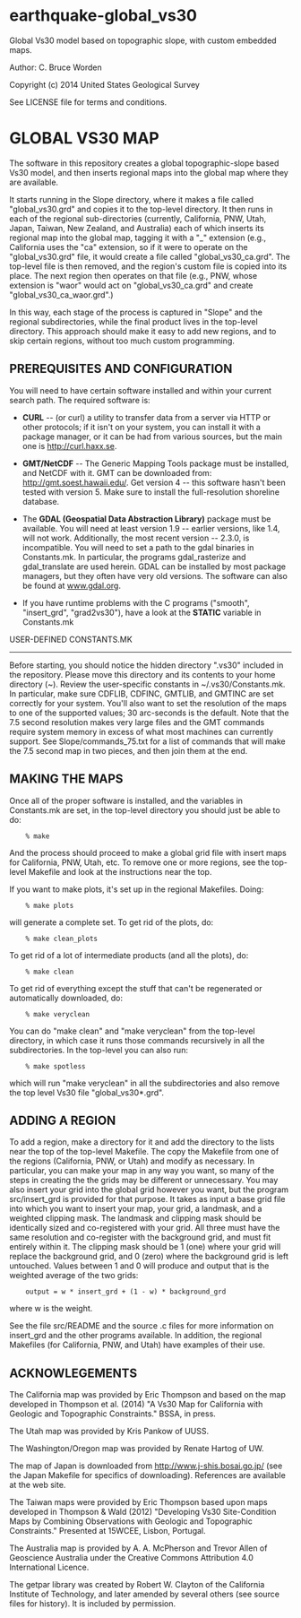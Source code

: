 earthquake-global_vs30
===================

Global Vs30 model based on topographic slope, with custom embedded
maps.

Author: C. Bruce Worden 

Copyright (c) 2014 United States Geological Survey

See LICENSE file for terms and conditions.


GLOBAL VS30 MAP
================

The software in this repository creates a global topographic-slope
based Vs30 model, and then inserts regional maps into the global
map where they are available.

It starts running in the Slope directory, where it makes a file
called "global_vs30.grd" and copies it to the top-level directory.
It then runs in each of the regional sub-directories (currently,
California, PNW, Utah, Japan, Taiwan, New Zealand, and Australia) each of which
 inserts its regional map into the global map, tagging it with a
 "_<region>" extension (e.g., California uses the "ca" extension, so
 if it were to operate on the "global_vs30.grd" file, it would create
 a file called "global_vs30_ca.grd". The top-level file is then removed,
and the region's custom file is copied into its place. The
next region then operates on that file (e.g., PNW, whose extension
is "waor" would act on "global_vs30_ca.grd" and create
"global_vs30_ca_waor.grd".)

In this way, each stage of the process is captured in "Slope"
and the regional subdirectories, while the final product lives
in the top-level directory. This approach should make it easy to
add new regions, and to skip certain regions, without too much
custom programming.


PREREQUISITES AND CONFIGURATION
------------------------------------------------

You will need to have certain software installed and within your
current search path. The required software is:

+ **CURL** -- (or curl) a utility to transfer data from a server via HTTP or
other protocols; if it isn't on your system, you can install it with a
package manager, or it can be had from various sources, but the main
one is http://curl.haxx.se.


+ **GMT/NetCDF** -- The Generic Mapping Tools package must be installed, and
NetCDF with it. GMT can be downloaded from: http://gmt.soest.hawaii.edu/.
Get version 4 -- this software hasn't been tested with version 5. Make
sure to install the full-resolution shoreline database.


+ The **GDAL (Geospatial Data Abstraction Library)** package must be available.
You will need at least version 1.9 -- earlier versions, like 1.4, will not
work. Additionally, the most recent version -- 2.3.0, is incompatible.
You will need to set a path to the gdal binaries in Constants.mk.
In particular, the programs gdal_rasterize and gdal_translate are used
herein. GDAL can be installed by most package managers, but they often
have very old versions. The software can also be found at www.gdal.org.


+ If you have runtime problems with the C programs ("smooth", "insert_grd",
"grad2vs30"), have a look at the **STATIC** variable in Constants.mk


USER-DEFINED CONSTANTS.MK
_________________________

Before starting, you should notice the hidden directory ".vs30" included in the 
repository. Please move this directory and its contents to your home directory (~). 
Review the user-specific constants in ~/.vs30/Constants.mk. In
particular, make sure CDFLIB, CDFINC, GMTLIB, and GMTINC are set
correctly for your system. You'll also want to set the resolution
of the maps to one of the supported values; 30 arc-seconds is the
default. Note that the 7.5 second resolution makes very large files
and the GMT commands require system memory in excess of what most
machines can currently support. See Slope/commands_75.txt for a list
of commands that will make the 7.5 second map in two pieces, and
then join them at the end.


MAKING THE MAPS
------------------------

Once all of the proper software is installed, and the variables in
Constants.mk are set, in the top-level directory you should just be able to do:

        % make

And the process should proceed to make a global grid file with insert
maps for California, PNW, Utah, etc. To remove one or more regions, see
the top-level Makefile and look at the instructions near the top.

If you want to make plots, it's set up in the regional Makefiles. Doing:

        % make plots

will generate a complete set. To get rid of the plots, do:

        % make clean_plots

To get rid of a lot of intermediate products (and all the plots), do:

        % make clean

To get rid of everything except the stuff that can't be regenerated or
automatically downloaded, do:

        % make veryclean

You can do "make clean" and "make veryclean" from the top-level directory,
in which case it runs those commands recursively in all the subdirectories.
In the top-level you can also run:

        % make spotless

which will run "make veryclean" in all the subdirectories and also remove
the top level Vs30 file "global_vs30*.grd".


ADDING A REGION
-----------------------
To add a region, make a directory for it and add the directory to the
lists near the top of the top-level Makefile. The copy the Makefile
from one of the regions (California, PNW, or Utah) and modify as
necessary. In particular, you can make your map in any way you want, so
many of the steps in creating the the grids may be different or unnecessary.
You may also insert your grid into the global grid however you want,
but the program src/insert_grd is provided for that purpose. It takes as
input a base grid file into which you want to insert your map, your grid,
a landmask, and a weighted clipping mask.  The landmask and clipping mask
should be identically sized and co-registered with your grid. All three must
have the same resolution and co-register with the background grid, and must
fit entirely within it. The clipping mask should be 1 (one) where your grid
will replace the background grid, and 0 (zero) where the background grid is
left untouched. Values between 1 and 0 will produce and output that is the
weighted average of the two grids:

        output = w * insert_grd + (1 - w) * background_grd

where w is the weight.

See the file src/README and the source .c files for more information on
insert_grd and the other programs available. In addition, the regional
Makefiles (for California, PNW, and Utah) have examples of their use.


ACKNOWLEGEMENTS
---------------
The California map was provided by Eric Thompson and based on the map
developed in Thompson et al. (2014) "A Vs30 Map for California with Geologic
and Topographic Constraints." BSSA, in press.

The Utah map was provided by Kris Pankow of UUSS.

The Washington/Oregon map was provided by Renate Hartog of UW.

The map of Japan is downloaded from http://www.j-shis.bosai.go.jp/ (see
the Japan Makefile for specifics of downloading). References are available
at the web site.

The Taiwan maps were provided by Eric Thompson based upon maps developed
in Thompson & Wald (2012) "Developing Vs30 Site-Condition Maps by Combining
Observations with Geologic and Topographic Constraints." Presented at
15WCEE, Lisbon, Portugal.

The Australia map is provided by A. A. McPherson and Trevor Allen of Geoscience 
Australia under the Creative Commons Attribution 4.0 International Licence.

The getpar library was created by Robert W. Clayton of the California
Institute of Technology, and later amended by several others (see
source files for history). It is included by permission.

